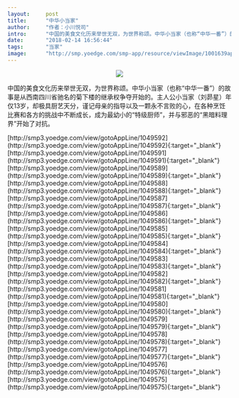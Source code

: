 ```yaml
---
layout:     post
title:      "中华小当家"
author:     "作者：小川悦司"
intro:      "中国的美食文化历来举世无双，为世界称颂。中华小当家（也称“中华一番”）的故事是从西南四川省驰名的菊下楼的继承权争夺开始的。主人公小当家（刘昴星）年仅13岁，却极具厨艺天分，谨记母亲的指导以及一颗永不言败的心，在各种烹饪比赛和各方的挑战中不断成长，成为最幼小的“特级厨师”，并与邪恶的“黑暗料理界”开始了对抗。"
date:       "2018-02-14 16:56:44"
tags:       "当家"
image:      "http://smp.yoedge.com/smp-app/resource/viewImage/1001639appline.png"
---
```

<div style="text-align: center">
<p><img src="http://smp.yoedge.com/smp-app/resource/viewImage/1001639appline.png"/></p>
</div>
<p class="post-meta">
<span>中国的美食文化历来举世无双，为世界称颂。中华小当家（也称“中华一番”）的故事是从西南四川省驰名的菊下楼的继承权争夺开始的。主人公小当家（刘昴星）年仅13岁，却极具厨艺天分，谨记母亲的指导以及一颗永不言败的心，在各种烹饪比赛和各方的挑战中不断成长，成为最幼小的“特级厨师”，并与邪恶的“黑暗料理界”开始了对抗。</span>
</p>
[http://smp3.yoedge.com/view/gotoAppLine/1049592](http://smp3.yoedge.com/view/gotoAppLine/1049592){:target="_blank"}
[http://smp3.yoedge.com/view/gotoAppLine/1049591](http://smp3.yoedge.com/view/gotoAppLine/1049591){:target="_blank"}
[http://smp3.yoedge.com/view/gotoAppLine/1049589](http://smp3.yoedge.com/view/gotoAppLine/1049589){:target="_blank"}
[http://smp3.yoedge.com/view/gotoAppLine/1049588](http://smp3.yoedge.com/view/gotoAppLine/1049588){:target="_blank"}
[http://smp3.yoedge.com/view/gotoAppLine/1049587](http://smp3.yoedge.com/view/gotoAppLine/1049587){:target="_blank"}
[http://smp3.yoedge.com/view/gotoAppLine/1049586](http://smp3.yoedge.com/view/gotoAppLine/1049586){:target="_blank"}
[http://smp3.yoedge.com/view/gotoAppLine/1049585](http://smp3.yoedge.com/view/gotoAppLine/1049585){:target="_blank"}
[http://smp3.yoedge.com/view/gotoAppLine/1049584](http://smp3.yoedge.com/view/gotoAppLine/1049584){:target="_blank"}
[http://smp3.yoedge.com/view/gotoAppLine/1049583](http://smp3.yoedge.com/view/gotoAppLine/1049583){:target="_blank"}
[http://smp3.yoedge.com/view/gotoAppLine/1049582](http://smp3.yoedge.com/view/gotoAppLine/1049582){:target="_blank"}
[http://smp3.yoedge.com/view/gotoAppLine/1049581](http://smp3.yoedge.com/view/gotoAppLine/1049581){:target="_blank"}
[http://smp3.yoedge.com/view/gotoAppLine/1049580](http://smp3.yoedge.com/view/gotoAppLine/1049580){:target="_blank"}
[http://smp3.yoedge.com/view/gotoAppLine/1049579](http://smp3.yoedge.com/view/gotoAppLine/1049579){:target="_blank"}
[http://smp3.yoedge.com/view/gotoAppLine/1049578](http://smp3.yoedge.com/view/gotoAppLine/1049578){:target="_blank"}
[http://smp3.yoedge.com/view/gotoAppLine/1049577](http://smp3.yoedge.com/view/gotoAppLine/1049577){:target="_blank"}
[http://smp3.yoedge.com/view/gotoAppLine/1049576](http://smp3.yoedge.com/view/gotoAppLine/1049576){:target="_blank"}
[http://smp3.yoedge.com/view/gotoAppLine/1049575](http://smp3.yoedge.com/view/gotoAppLine/1049575){:target="_blank"}


